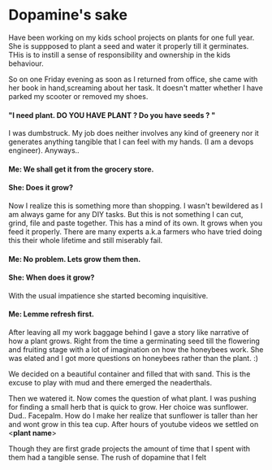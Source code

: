 Dopamine's sake
=====================

Have been working on my kids school projects on plants for one full year. She is suppposed to plant a seed and water it properly till it germinates. THis is to instill a sense of responsibility and ownership in the kids behaviour. 

So on one Friday evening as soon as I returned from office, she came with her book in hand,screaming about her task.  It doesn't matter whether I have parked my scooter or removed my shoes.

#### "I need plant. DO YOU HAVE PLANT ? Do you have seeds ? " 

I was dumbstruck. My job does neither involves any kind of greenery nor it generates anything tangible that I can feel with my hands. (I am a devops engineer). Anyways.. 

#### Me: We shall get it from the grocery store. 

#### She: Does it grow?

Now I realize this is something more than shopping. I wasn't bewildered as I am always game for any DIY tasks. But this is not something I can cut, grind, file and paste together. This has a mind of its own. It grows when you feed it properly. There are many experts a.k.a farmers who have  tried doing this their whole lifetime and still miserably fail. 

#### Me: No problem. Lets grow them then. 

#### She: When does it grow?

With the usual impatience she started becoming inquisitive. 

#### Me: Lemme refresh first. 

After leaving all my work baggage behind I gave a story like narrative of how a plant grows. Right from the time a germinating seed till the flowering and fruiting stage with a lot of imagination on how the honeybees work. She was elated and I got more questions on honeybees rather than the plant. :) 

We decided on a beautiful container and filled that with sand. This is the excuse to play with mud and there emerged the neaderthals. 
<pic here>

Then we watered it. Now comes the question of what plant. I was pushing for finding a small herb that is quick to grow. Her choice was sunflower. Dud.. Facepalm. How do I make her realize that sunflower is taller than her and wont grow in this tea cup. After hours of youtube videos we settled on <**plant name**>



Though they are first grade projects the amount of time that I spent with them had a tangible sense. The rush of dopamine that I felt 